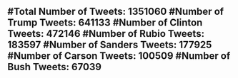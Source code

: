 #Total Number of Tweets: 1351060 
#Number of Trump Tweets: 641133
#Number of Clinton Tweets: 472146
#Number of Rubio Tweets: 183597
#Number of Sanders Tweets: 177925
#Number of Carson Tweets: 100509
#Number of Bush Tweets: 67039
---
